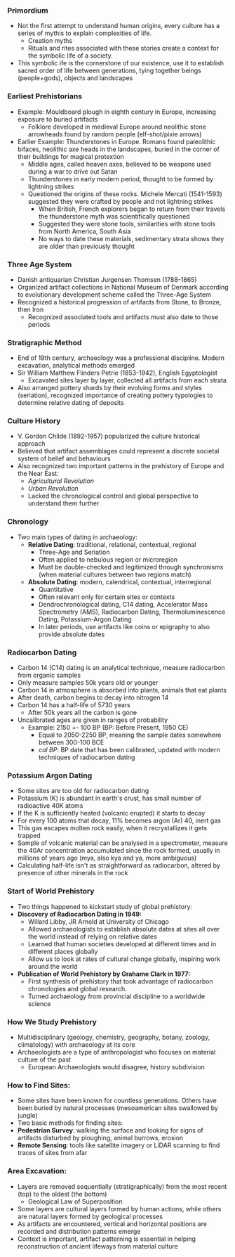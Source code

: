 ### Primordium
 - Not the first attempt to understand human origins, every culture has a series of mythis to explain complexities of life.
	 - Creation myths
	 - Rituals and rites associated with these stories create a context for the symbolic life of a society.
 - This symbolic ife is the cornerstone of our existence, use it to establish sacred order of life between generations, tying together beings (people+gods), objects and landscapes

### Earliest Prehistorians
 - Example: Mouldboard plough in eighth century in Europe, increasing exposure to buried artifacts
	 - Folklore developed in medieval Europe around neolithic stone arrowheads found by random people (elf-shot/pixie arrows)
 - Earlier Example: Thunderstones in Europe. Romans found paleolithic bifaces, neolithic axe heads in the landscapes, buried in the corner of their buildings for magical protextion
	 - Middle ages, called heaven axes, believed to be weapons used during a war to drive out Satan
	 - Thunderstones in early modern period, thought to be formed by lightning strikes
	 - Questioned the origins of these rocks. Michele Mercati (1541-1593) suggested they were crafted by people and not lightning strikes
		 - When British, French explorers began to return from their travels the thunderstone myth was scientifically questioned
		 - Suggested they were stone tools, similarities with stone tools from North America, South Asia
		 - No ways to date these materials, sedimentary strata shows they are older than previously thought

### Three Age System
 - Danish antiquarian Christian Jurgensen Thomsen (1788-1865)
 - Organized artifact collections in National Museum of Denmark according to evolutionary development scheme called the Three-Age System
 - Recognized a historical progression of artifacts from Stone, to Bronze, then Iron
	 - Recognized associated tools and artifacts must also date to those periods

### Stratigraphic Method
 - End of 19th century, archaeology was a professional discipline. Modern excavation, analytical methods emerged
 - Sir William Matthew Flinders Petrie (1853-1942), English Egyptologist
	 - Excavated sites layer by layer, collected all artifacts from each strata
 - Also arranged pottery shards by their evolving forms and styles (seriation), recognized importance of creating pottery typologies to determine relative dating of deposits

### Culture History
 - V. Gordon Childe (1892-1957) popularized the culture historical approach
 - Believed that artifact assemblages could represent a discrete societal system of belief and behaviours
 - Also recognized two important patterns in the prehistory of Europe and the Near East:
	 - *Agricultural Revolution*
	 - *Urban Revolution*
	 - Lacked the chronological control and global perspective to understand them further

### Chronology
 - Two main types of dating in archaeology:
	 - **Relative Dating**: traditional, relational, contextual, regional
		 - Three-Age and Seriation
		 - Often applied to nebulous region or microregion
		 - Must be double-checked and legitimized through synchronisms (when material cultures between two regions match)
	 - **Absolute Dating**: modern, calendrical, contextual, interregional
		 - Quantitative
		 - Often relevant only for certain sites or contexts
		 - Dendrochronological dating, C14 dating, Accelerator Mass Spectrometry (AMS), Radiocarbon Dating, Thermoluminescence Dating, Potassium-Argon Dating
		 - In later periods, use artifacts like coins or epigraphy to also provide absolute dates

### Radiocarbon Dating
 - Carbon 14 (C14) dating is an analytical technique, measure radiocarbon from organic samples
 - Only measure samples 50k years old or younger
 - Carbon 14 in atmosphere is absorbed into plants, animals that eat plants
 - After death, carbon begins to decay into nitrogen 14
 - Carbon 14 has a half-life of 5730 years
	 - After 50k years all the carbon is gone
 - Uncalibrated ages are given in ranges of probability 
	 - Example: 2150 +- 100 BP (BP: Before Present, 1950 CE)
		 - Equal to 2050-2250 BP, meaning the sample dates somewhere between 300-100 BCE
		 - *cal BP*: BP date that has been calibrated, updated with modern techniques of radiocarbon dating

### Potassium Argon Dating
 - Some sites are too old for radiocarbon dating
 - Potassium (K) is abundant in earth's crust, has small number of radioactive 40K atoms
 - If the K is sufficiently heated (volcanic erupted) it starts to decay
 - For every 100 atoms that decay, 11% becomes argon (Ar) 40, inert gas
 - This gas escapes molten rock easily, when it recrystallizes it gets trapped
 - Sample of volcanic material can be analysed in a spectrometer, measure the 40Ar concentration accumulated since the rock formed, usually in millions of years ago (mya, also kya and ya, more ambiguous)
 - Calculating half-life isn't as straightforward as radiocarbon, altered by presence of other minerals in the rock

### Start of World Prehistory
 - Two things happened to kickstart study of global prehistory:
 - **Discovery of Radiocarbon Dating in 1949:**
	 - Willard Libby, JR Arnold at University of Chicago
	 - Allowed archaeologists to establish absolute dates at sites all over the world instead of relying on relative dates
	 - Learned that human societies developed at different times and in different places globally
	 - Allow us to look at rates of cultural change globally, inspiring work around the world
 - **Publication of World Prehistory by Grahame Clark in 1977:**
	 - First synthesis of prehistory that took advantage of radiocarbon chronologies and global research.
	 - Turned archaeology from provincial discipline to a worldwide science

### How We Study Prehistory
 - Multidisciplinary (geology, chemistry, geography, botany, zoology, climatology) with archaeology at its core
 - Archaeologists are a type of anthropologist who focuses on material culture of the past
	 - European Archaeologists would disagree, history subdivision

### How to Find Sites:
 - Some sites have been known for countless generations. Others have been buried by natural processes (mesoamerican sites swallowed by jungle)
 - Two basic methods for finding sites:
 - **Pedestrian Survey**: walking the surface and looking for signs of artifacts disturbed by ploughing, animal burrows, erosion
 - **Remote Sensing**: tools like satellite imagery or LiDAR scanning to find traces of sites from afar

### Area Excavation:
 - Layers are removed sequentially (stratigraphically) from the most recent (top) to the oldest (the bottom)
	 - Geological Law of Superposition
 - Some layers are cultural layers formed by human actions, while others are natural layers formed by geological processes
 - As artifacts are encountered, vertical and horizontal positions are recorded and distribution patterns emerge
 - Context is important, artifact patterning is essential in helping reconstruction of ancient lifeways from material culture